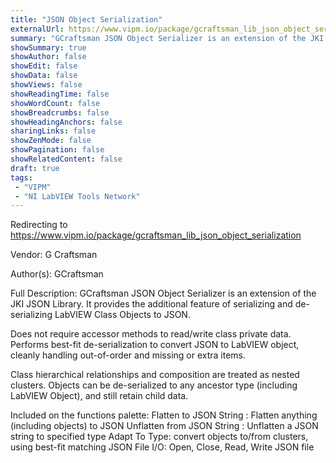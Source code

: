 ```yaml
---
title: "JSON Object Serialization"
externalUrl: https://www.vipm.io/package/gcraftsman_lib_json_object_serialization
summary: "GCraftsman JSON Object Serializer is an extension of the JKI JSON Library."
showSummary: true
showAuthor: false
showEdit: false
showData: false
showViews: false
showReadingTime: false
showWordCount: false
showBreadcrumbs: false
showHeadingAnchors: false
sharingLinks: false
showZenMode: false
showPagination: false
showRelatedContent: false
draft: true
tags:
 - "VIPM"
 - "NI LabVIEW Tools Network"
---
```


Redirecting to https://www.vipm.io/package/gcraftsman_lib_json_object_serialization

Vendor: G Craftsman

Author(s): GCraftsman
 
Full Description:
GCraftsman JSON Object Serializer is an extension of the JKI JSON Library. 
It provides the additional feature of serializing and de-serializing LabVIEW Class Objects to JSON.

Does not require accessor methods to read/write class private data.
Performs best-fit de-serialization to convert JSON to LabVIEW object, cleanly handling out-of-order and missing or extra items.

Class hierarchical relationships and composition are treated as nested clusters.
Objects can be de-serialized to any ancestor type (including LabVIEW Object), and still retain child data.

Included on the functions palette:
Flatten to JSON String : Flatten anything (including objects) to JSON
Unflatten from JSON String : Unflatten a JSON string to specified type 
Adapt To Type:  convert objects to/from clusters, using best-fit matching
JSON File I/O: Open, Close, Read, Write JSON file